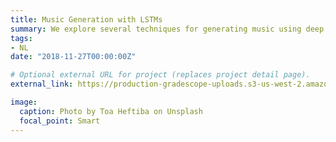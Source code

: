 ```yaml
---
title: Music Generation with LSTMs
summary: We explore several techniques for generating music using deep neural networks,specifically Long Short-Term Memory networks (LSTMs) and attention-based LSTMs.
tags:
- NL
date: "2018-11-27T00:00:00Z"

# Optional external URL for project (replaces project detail page).
external_link: https://production-gradescope-uploads.s3-us-west-2.amazonaws.com/uploads/pdf_attachment/file/9439940/poster_229.pdf?X-Amz-Algorithm=AWS4-HMAC-SHA256&X-Amz-Credential=AKIAIGIENPBVZV37ZJPA%2F20190929%2Fus-west-2%2Fs3%2Faws4_request&X-Amz-Date=20190929T232719Z&X-Amz-Expires=43200&X-Amz-SignedHeaders=host&X-Amz-Signature=e1fa1c668ee56e90c03043ddf706424acaaaab991ef7680c87716b2077a1b33e

image:
  caption: Photo by Toa Heftiba on Unsplash
  focal_point: Smart
---
```

